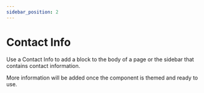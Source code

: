 ```yaml
---
sidebar_position: 2
---
```


# Contact Info

Use a Contact Info to add a block to the body of a page or the sidebar that contains contact information.  

More information will be added once the component is themed and ready to use. 
